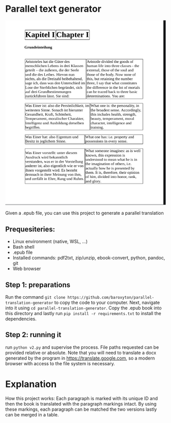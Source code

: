 # Parallel text generator

![Schopenhauer 'Aphorismen' demo](/screenshots/germanDemo.png)

Given a .epub file, you can use this project to generate a parallel translation

## Prequesiteries: 
- Linux environment (native, WSL, ...)
- Bash shell
- .epub file
- Installed commands: pdf2txt, zip/unzip, ebook-convert, python, pandoc, git
- Web browser

## Step 1: preparations
Run the command `git clone https://github.com/baroxyton/parallel-translation-generator` to copy the code to your computer. Next, navigate into it using `cd parallel-translation-generator`. Copy the .epub book into this directory and lastly run `pip install -r requirements.txt` to install the dependencies. 
## Step 2: running it
run `python v2.py` and supervise the process. File paths requested can be provided relative or absolute. Note that you will need to translate a docx generated by the program in https://translate.google.com, so a modern browser with access to the file system is necessary.

# Explanation

How this project works: Each paragraph is marked with its unique ID and then the book is translated with the paragraph markings intact. By using these markings, each paragraph can be matched the two versions lastly can be merged in a table.